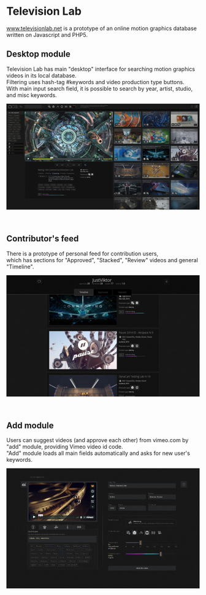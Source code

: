 # Television Lab
<a href="http://www.televisionlab.net/" target="_blank">www.televisionlab.net</a> is a prototype of an online motion graphics database written on Javascript and PHP5.

## Desktop module
Television Lab has main "desktop" interface for searching motion graphics videos in its local database.<br/>
Filtering uses hash-tag #keywords and video production type buttons.<br/>
With main input search field, it is possible to search by year, artist, studio, and misc keywords.

<a href="http://www.televisionlab.net/" target="_blank"><img src="_global/img/demo/desktop.jpg" /></a>

&nbsp;
## Contributor's feed
There is a prototype of personal feed for contribution users,<br/>
which has sections for "Approved", "Stacked", "Review" videos and general "Timeline".

<a href="http://www.televisionlab.net/board/" target="_blank"><img src="_global/img/demo/board.jpg" /></a>

&nbsp;
## Add module
Users can suggest videos (and approve each other) from vimeo.com by "add" module, providing Vimeo video id code.<br/>
"Add" module loads all main fields automatically and asks for new user's keywords.

<a href="http://www.televisionlab.net/add/?code=65801814" target="_blank"><img src="_global/img/demo/add.jpg" /></a>